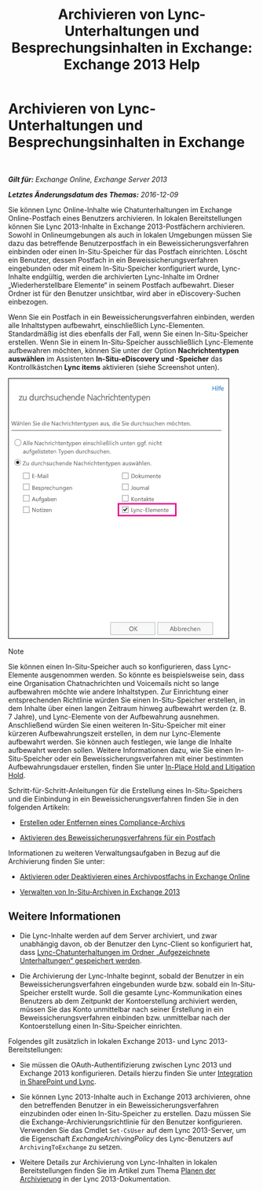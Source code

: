 ﻿---
title: 'Archivieren von Lync-Unterhaltungen und Besprechungsinhalten in Exchange: Exchange 2013 Help'
TOCTitle: Archivieren von Lync-Unterhaltungen und Besprechungsinhalten in Exchange
ms:assetid: 3cff970e-e5ed-4a54-88e6-3665d84b5ed7
ms:mtpsurl: https://technet.microsoft.com/de-de/library/Dn508399(v=EXCHG.150)
ms:contentKeyID: 59678841
ms.date: 04/24/2018
mtps_version: v=EXCHG.150
ms.translationtype: HT
---

# Archivieren von Lync-Unterhaltungen und Besprechungsinhalten in Exchange

 

_**Gilt für:** Exchange Online, Exchange Server 2013_

_**Letztes Änderungsdatum des Themas:** 2016-12-09_

Sie können Lync Online-Inhalte wie Chatunterhaltungen im Exchange Online-Postfach eines Benutzers archivieren. In lokalen Bereitstellungen können Sie Lync 2013-Inhalte in Exchange 2013-Postfächern archivieren. Sowohl in Onlineumgebungen als auch in lokalen Umgebungen müssen Sie dazu das betreffende Benutzerpostfach in ein Beweissicherungsverfahren einbinden oder einen In-Situ-Speicher für das Postfach einrichten. Löscht ein Benutzer, dessen Postfach in ein Beweissicherungsverfahren eingebunden oder mit einem In-Situ-Speicher konfiguriert wurde, Lync-Inhalte endgültig, werden die archivierten Lync-Inhalte im Ordner „Wiederherstellbare Elemente“ in seinem Postfach aufbewahrt. Dieser Ordner ist für den Benutzer unsichtbar, wird aber in eDiscovery-Suchen einbezogen.

Wenn Sie ein Postfach in ein Beweissicherungsverfahren einbinden, werden alle Inhaltstypen aufbewahrt, einschließlich Lync-Elementen. Standardmäßig ist dies ebenfalls der Fall, wenn Sie einen In-Situ-Speicher erstellen. Wenn Sie in einem In-Situ-Speicher ausschließlich Lync-Elemente aufbewahren möchten, können Sie unter der Option **Nachrichtentypen auswählen** im Assistenten **In-Situ-eDiscovery und -Speicher** das Kontrollkästchen **Lync items** aktivieren (siehe Screenshot unten).

![Lync-Elemente in Archivpostfächern platzieren](images/Dn508399.691d2324-9fac-4689-8527-c78d387e0e3e(EXCHG.150).jpg "Lync-Elemente in Archivpostfächern platzieren")


> [!NOTE]
> Sie können einen In-Situ-Speicher auch so konfigurieren, dass Lync-Elemente ausgenommen werden. So könnte es beispielsweise sein, dass eine Organisation Chatnachrichten und Voicemails nicht so lange aufbewahren möchte wie andere Inhaltstypen. Zur Einrichtung einer entsprechenden Richtlinie würden Sie einen In-Situ-Speicher erstellen, in dem Inhalte über einen langen Zeitraum hinweg aufbewahrt werden (z.&nbsp;B. 7&nbsp;Jahre), und Lync-Elemente von der Aufbewahrung ausnehmen. Anschließend würden Sie einen weiteren In-Situ-Speicher mit einer kürzeren Aufbewahrungszeit erstellen, in dem nur Lync-Elemente aufbewahrt werden. Sie können auch festlegen, wie lange die Inhalte aufbewahrt werden sollen. Weitere Informationen dazu, wie Sie einen In-Situ-Speicher oder ein Beweissicherungsverfahren mit einer bestimmten Aufbewahrungsdauer erstellen, finden Sie unter <A href="in-place-hold-and-litigation-hold-exchange-2013-help.md">In-Place Hold and Litigation Hold</A>.



Schritt-für-Schritt-Anleitungen für die Erstellung eines In-Situ-Speichers und die Einbindung in ein Beweissicherungsverfahren finden Sie in den folgenden Artikeln:

  - [Erstellen oder Entfernen eines Compliance-Archivs](create-or-remove-an-in-place-hold-exchange-2013-help.md)

  - [Aktivieren des Beweissicherungsverfahrens für ein Postfach](place-a-mailbox-on-litigation-hold-exchange-2013-help.md)

Informationen zu weiteren Verwaltungsaufgaben in Bezug auf die Archivierung finden Sie unter:

  - [Aktivieren oder Deaktivieren eines Archivpostfachs in Exchange Online](https://technet.microsoft.com/de-de/library/jj984357\(v=exchg.150\))

  - [Verwalten von In-Situ-Archiven in Exchange 2013](manage-in-place-archives-in-exchange-2013-exchange-2013-help.md)

## Weitere Informationen

  - Die Lync-Inhalte werden auf dem Server archiviert, und zwar unabhängig davon, ob der Benutzer den Lync-Client so konfiguriert hat, dass [Lync-Chatunterhaltungen im Ordner „Aufgezeichnete Unterhaltungen“ gespeichert werden](https://go.microsoft.com/fwlink/p/?linkid=400589).

  - Die Archivierung der Lync-Inhalte beginnt, sobald der Benutzer in ein Beweissicherungsverfahren eingebunden wurde bzw. sobald ein In-Situ-Speicher erstellt wurde. Soll die gesamte Lync-Kommunikation eines Benutzers ab dem Zeitpunkt der Kontoerstellung archiviert werden, müssen Sie das Konto unmittelbar nach seiner Erstellung in ein Beweissicherungsverfahren einbinden bzw. unmittelbar nach der Kontoerstellung einen In-Situ-Speicher einrichten.

Folgendes gilt zusätzlich in lokalen Exchange 2013- und Lync 2013-Bereitstellungen:

  - Sie müssen die OAuth-Authentifizierung zwischen Lync 2013 und Exchange 2013 konfigurieren. Details hierzu finden Sie unter [Integration in SharePoint und Lync](integration-with-sharepoint-and-lync-exchange-2013-help.md).

  - Sie können Lync 2013-Inhalte auch in Exchange 2013 archivieren, ohne den betreffenden Benutzer in ein Beweissicherungsverfahren einzubinden oder einen In-Situ-Speicher zu erstellen. Dazu müssen Sie die Exchange-Archivierungsrichtlinie für den Benutzer konfigurieren. Verwenden Sie das Cmdlet `Set-CsUser` auf dem Lync 2013-Server, um die Eigenschaft *ExchangeArchivingPolicy* des Lync-Benutzers auf `ArchivingToExchange` zu setzen.

  - Weitere Details zur Archivierung von Lync-Inhalten in lokalen Bereitstellungen finden Sie im Artikel zum Thema [Planen der Archivierung](https://go.microsoft.com/fwlink/p/?linkid=400590) in der Lync 2013-Dokumentation.

